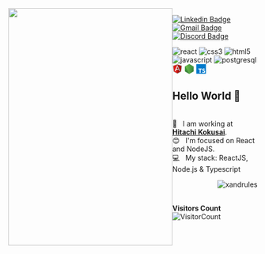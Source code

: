 <img align="left" width="332" height="480" src="https://media0.giphy.com/media/26tn33aiTi1jkl6H6/source.gif">


[![Linkedin Badge](https://img.shields.io/badge/Alexandre%20Ribeiro-blue?style=flat-square&logo=Linkedin&logoColor=white&link=https://www.linkedin.com/in/alexandre-ribeiro-b975b0127/)](https://www.linkedin.com/in/alexandre-ribeiro-b975b0127/) 
[![Gmail Badge](https://img.shields.io/badge/-alexandresilva58@gmail.com-c14438?style=flat-square&logo=Gmail&logoColor=white&link=mailto:alexandresilva58@gmail.com)](mailto:alexandresilva58@gmail.com)
[![Discord Badge](https://img.shields.io/badge/-XandRules%238462-7289DA?style=flat-square&logo=discord&logoColor=white&link=https://discord.com/)](https://discord.com/)

<p align="left">
<img src="https://devicons.github.io/devicon/devicon.git/icons/react/react-original-wordmark.svg" alt="react" width="20" height="20"/>
<img src="https://devicons.github.io/devicon/devicon.git/icons/css3/css3-original-wordmark.svg" alt="css3"  width="20" height="20"/>
<img src="https://devicons.github.io/devicon/devicon.git/icons/html5/html5-original-wordmark.svg" alt="html5"  width="20" height="20"/>
<img src="https://devicons.github.io/devicon/devicon.git/icons/javascript/javascript-original.svg" alt="javascript" width="20" height="20"/>
<img src="https://devicons.github.io/devicon/devicon.git/icons/postgresql/postgresql-original-wordmark.svg" alt="postgresql" width="20" height="20"/>
<img src="https://github.com/devicons/devicon/blob/master/icons/angularjs/angularjs-original.svg" alt="angularjs" width="20" height="20"/>
<img src="https://github.com/devicons/devicon/blob/master/icons/nodejs/nodejs-original.svg" alt="nodejs" width="20" height="20"/>
<img src="https://github.com/devicons/devicon/blob/master/icons/typescript/typescript-original.svg" alt="typescript" width="20" height="20"/>
</p>

## Hello World 👋

<br/>:rocket:  &nbsp; I am working at [**Hitachi Kokusai**](http://hitachi.com.br/).
<br/>:blush: &nbsp; I'm focused on React and NodeJS.
<br/>:computer: &nbsp; My stack: ReactJS, Node.js & Typescript
<br/>
<p><img align="right" src="https://github-readme-stats.vercel.app/api?username=xandrules&show_icons=true&count_private=true" alt="xandrules" /> </p>
<br/>
<br/>


**Visitors Count**  
![VisitorCount](https://profile-counter.glitch.me/{xandrules}/count.svg)

